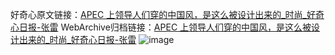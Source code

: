 好奇心原文链接：[APEC 上领导人们穿的中国风，是这么被设计出来的_时尚_好奇心日报-张雷](https://www.qdaily.com/articles/3459.html)
WebArchive归档链接：[APEC 上领导人们穿的中国风，是这么被设计出来的_时尚_好奇心日报-张雷](http://web.archive.org/web/20190623152246/https://www.qdaily.com/articles/3459.html)
![image](http://ww3.sinaimg.cn/large/007d5XDply1g3vaypcgsxj30u040le81)